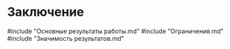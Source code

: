 # Заключение

#include "Основные результаты работы.md"
#include "Ограничения.md"
#include "Значимость результатов.md"
